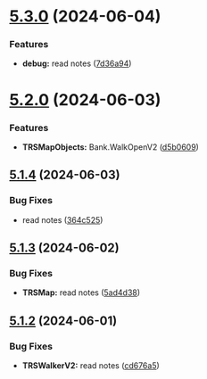 # [5.3.0](https://github.com/Torwent/SRL-T/compare/v5.2.0...v5.3.0) (2024-06-04)


### Features

* **debug:** read notes ([7d36a94](https://github.com/Torwent/SRL-T/commit/7d36a94bb2db2115b5ba96141a0fa33d618ea821))



# [5.2.0](https://github.com/Torwent/SRL-T/compare/v5.1.4...v5.2.0) (2024-06-03)


### Features

* **TRSMapObjects:** Bank.WalkOpenV2 ([d5b0609](https://github.com/Torwent/SRL-T/commit/d5b06097cc0a00f367d504dddd907fecdb068c07))



## [5.1.4](https://github.com/Torwent/SRL-T/compare/v5.1.3...v5.1.4) (2024-06-03)


### Bug Fixes

* read notes ([364c525](https://github.com/Torwent/SRL-T/commit/364c5256515aee0e6b63ab0d9b0395a0731f4c6b))



## [5.1.3](https://github.com/Torwent/SRL-T/compare/v5.1.2...v5.1.3) (2024-06-02)


### Bug Fixes

* **TRSMap:** read notes ([5ad4d38](https://github.com/Torwent/SRL-T/commit/5ad4d380462e1fc9f1f8dbeb51bd0e2cc8284a35))



## [5.1.2](https://github.com/Torwent/SRL-T/compare/v5.1.1...v5.1.2) (2024-06-01)


### Bug Fixes

* **TRSWalkerV2:** read notes ([cd676a5](https://github.com/Torwent/SRL-T/commit/cd676a5e49a0080798f063b645b39cba98459660))



